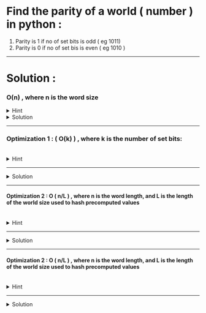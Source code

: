 # Find the parity of a world ( number ) in python : 

1. Parity is 1 if no of set bits is odd ( eg 1011)
2. Parity is 0 if no of set bis is even  ( eg 1010 )


---

# Solution : 

### O(n) , where n is the word size 

<details>
<summary>Hint</summary>

_you could easily count the number of set bits by xoring all bits and return true is the result is 1 (i.e odd number of bits) , if the bits were not odd , the xor would be zero_  

</details>


<details>

<summary> Solution </summary>

```python
    
def parity(x):
      count =0
           
      while x:
            count ^= x&1
            x>>= 1
          
      return count     
```

</details>

--- 
### Optimization 1 :  ( O(k) ) , where k is the number of set bits:

<br/>

<details>
<summary>Hint</summary>

_you could easily count the number of set bits only by using x & (x-1) , which would eliminate 1 set bit each time , you only need to return how many times till x got to zero, if odd , true , if even false_  

</details>


---

<details>

<summary> Solution </summary>


```python
 def parity(x):
    par=0
    while x:
        par^=1
        x&=(x-1)
    return par
       
```

</details>


---

#### Optimization 2 : O ( n/L ) , where n is the word length, and L is the length of the world size used to hash precomputed values

<br/>

<details>
<summary>Hint</summary>

_you could easily count the number of set bits only by using x & (x-1) , which would eliminate 1 set bit each time , you only need to return how many times till x got to zero, if odd , true , if even false_  

</details>


---

<details>

<summary> Solution </summary>


```python
 mem=[0]*(2**16)

def pre_compute():
    for i in range(2**16):
        mem[i] = _parity(i)
    
def _parity(x: int) -> int:
    
    result = 0
    while x:
        x=(x & (x-1))
        result^=1
    return result
  

def parity(num):
    mask = 2**16-1
    shift=16
    return mem[ num>> (shift*3)] ^ \
           mem[ (num>> (shift*2)) & mask] ^ \
           mem[ (num>>shift ) & mask] ^ \
           mem[ num & mask] 
               

if __name__ == '__main__':
    pre_compute() #  pre-compute before running function
    exit(generic_test.generic_test_main('parity.py', 'parity.tsv', parity))

```

</details>

---

#### Optimization 2 : O ( n/L ) , where n is the word length, and L is the length of the world size used to hash precomputed values

<br/>

<details>
<summary>Hint</summary>

_you could easily count the number of set bits only by using x & (x-1) , which would eliminate 1 set bit each time , you only need to return how many times till x got to zero, if odd , true , if even false_  

</details>


---

<details>

<summary> Solution </summary>


```python
 def parity(x):
    par=0
    while x:
        par^=1
        x&=(x-1)
    return par
       
```

</details>



